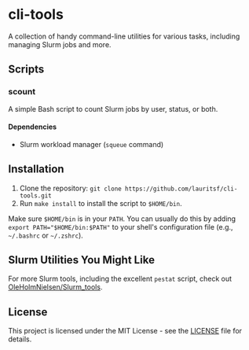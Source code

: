# cli-tools

 A collection of handy command-line utilities for various tasks, including managing Slurm jobs and more. 

## Scripts

### scount

A simple Bash script to count Slurm jobs by user, status, or both.

#### Dependencies

* Slurm workload manager (`squeue` command)

## Installation

1.  Clone the repository: `git clone https://github.com/lauritsf/cli-tools.git`
2.  Run `make install` to install the script to `$HOME/bin`.

Make sure `$HOME/bin` is in your `PATH`. You can usually do this by adding `export PATH="$HOME/bin:$PATH"` to your shell's configuration file (e.g., `~/.bashrc` or `~/.zshrc`).

## Slurm Utilities You Might Like

For more Slurm tools, including the excellent `pestat` script, check out [OleHolmNielsen/Slurm_tools](https://github.com/OleHolmNielsen/Slurm_tools). 

## License
This project is licensed under the MIT License - see the [LICENSE](LICENSE) file for details.
